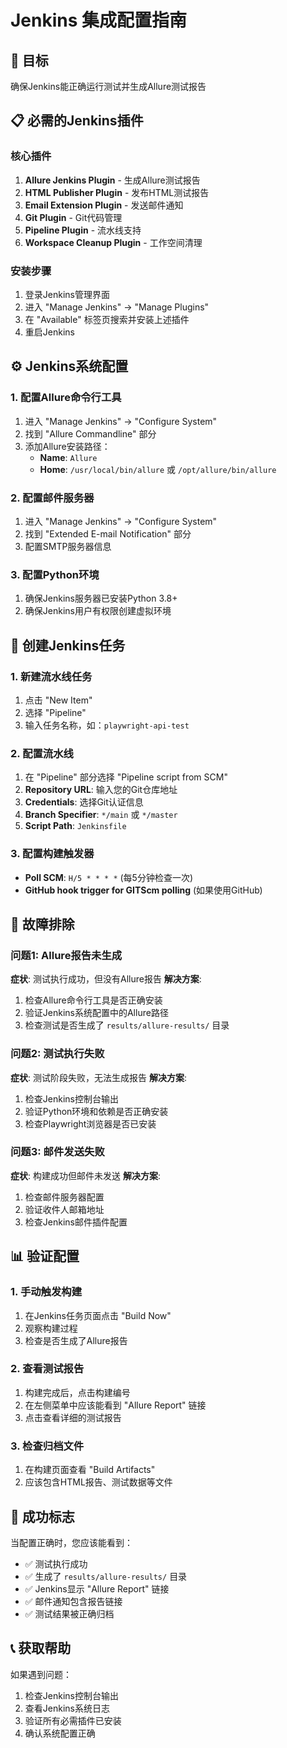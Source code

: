 # Jenkins 集成配置指南

## 🎯 目标
确保Jenkins能正确运行测试并生成Allure测试报告

## 📋 必需的Jenkins插件

### 核心插件
1. **Allure Jenkins Plugin** - 生成Allure测试报告
2. **HTML Publisher Plugin** - 发布HTML测试报告
3. **Email Extension Plugin** - 发送邮件通知
4. **Git Plugin** - Git代码管理
5. **Pipeline Plugin** - 流水线支持
6. **Workspace Cleanup Plugin** - 工作空间清理

### 安装步骤
1. 登录Jenkins管理界面
2. 进入 "Manage Jenkins" → "Manage Plugins"
3. 在 "Available" 标签页搜索并安装上述插件
4. 重启Jenkins

## ⚙️ Jenkins系统配置

### 1. 配置Allure命令行工具
1. 进入 "Manage Jenkins" → "Configure System"
2. 找到 "Allure Commandline" 部分
3. 添加Allure安装路径：
   - **Name**: `Allure`
   - **Home**: `/usr/local/bin/allure` 或 `/opt/allure/bin/allure`

### 2. 配置邮件服务器
1. 进入 "Manage Jenkins" → "Configure System"
2. 找到 "Extended E-mail Notification" 部分
3. 配置SMTP服务器信息

### 3. 配置Python环境
1. 确保Jenkins服务器已安装Python 3.8+
2. 确保Jenkins用户有权限创建虚拟环境

## 🚀 创建Jenkins任务

### 1. 新建流水线任务
1. 点击 "New Item"
2. 选择 "Pipeline"
3. 输入任务名称，如：`playwright-api-test`

### 2. 配置流水线
1. 在 "Pipeline" 部分选择 "Pipeline script from SCM"
2. **Repository URL**: 输入您的Git仓库地址
3. **Credentials**: 选择Git认证信息
4. **Branch Specifier**: `*/main` 或 `*/master`
5. **Script Path**: `Jenkinsfile`

### 3. 配置构建触发器
- **Poll SCM**: `H/5 * * * *` (每5分钟检查一次)
- **GitHub hook trigger for GITScm polling** (如果使用GitHub)

## 🔧 故障排除

### 问题1: Allure报告未生成
**症状**: 测试执行成功，但没有Allure报告
**解决方案**:
1. 检查Allure命令行工具是否正确安装
2. 验证Jenkins系统配置中的Allure路径
3. 检查测试是否生成了 `results/allure-results/` 目录

### 问题2: 测试执行失败
**症状**: 测试阶段失败，无法生成报告
**解决方案**:
1. 检查Jenkins控制台输出
2. 验证Python环境和依赖是否正确安装
3. 检查Playwright浏览器是否已安装

### 问题3: 邮件发送失败
**症状**: 构建成功但邮件未发送
**解决方案**:
1. 检查邮件服务器配置
2. 验证收件人邮箱地址
3. 检查Jenkins邮件插件配置

## 📊 验证配置

### 1. 手动触发构建
1. 在Jenkins任务页面点击 "Build Now"
2. 观察构建过程
3. 检查是否生成了Allure报告

### 2. 查看测试报告
1. 构建完成后，点击构建编号
2. 在左侧菜单中应该能看到 "Allure Report" 链接
3. 点击查看详细的测试报告

### 3. 检查归档文件
1. 在构建页面查看 "Build Artifacts"
2. 应该包含HTML报告、测试数据等文件

## 🎉 成功标志

当配置正确时，您应该能看到：
- ✅ 测试执行成功
- ✅ 生成了 `results/allure-results/` 目录
- ✅ Jenkins显示 "Allure Report" 链接
- ✅ 邮件通知包含报告链接
- ✅ 测试结果被正确归档

## 📞 获取帮助

如果遇到问题：
1. 检查Jenkins控制台输出
2. 查看Jenkins系统日志
3. 验证所有必需插件已安装
4. 确认系统配置正确

